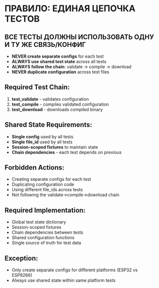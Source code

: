 # ПРАВИЛО: ЕДИНАЯ ЦЕПОЧКА ТЕСТОВ

## ВСЕ ТЕСТЫ ДОЛЖНЫ ИСПОЛЬЗОВАТЬ ОДНУ И ТУ ЖЕ СВЯЗЬ/КОНФИГ
- **NEVER create separate configs** for each test
- **ALWAYS use shared test state** across all tests
- **ALWAYS follow the chain**: validate → compile → download
- **NEVER duplicate configuration** across test files

## Required Test Chain:
1. **test_validate** - validates configuration
2. **test_compile** - compiles validated configuration  
3. **test_download** - downloads compiled binary

## Shared State Requirements:
- **Single config** used by all tests
- **Single file_id** used by all tests
- **Session-scoped fixtures** to maintain state
- **Chain dependencies** - each test depends on previous

## Forbidden Actions:
- Creating separate configs for each test
- Duplicating configuration code
- Using different file_ids across tests
- Not following the validate→compile→download chain

## Required Implementation:
- Global test state dictionary
- Session-scoped fixtures
- Chain dependencies between tests
- Shared configuration functions
- Single source of truth for test data

## Exception:
- Only create separate configs for different platforms (ESP32 vs ESP8266)
- Always use shared state within same platform tests